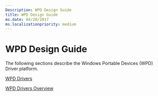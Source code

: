 ```yaml
---
Description: WPD Design Guide
title: WPD Design Guide
ms.date: 04/20/2017
ms.localizationpriority: medium
---
```


# WPD Design Guide


The following sections describe the Windows Portable Devices (WPD) Driver platform.

[WPD Drivers](wpd-drivers.md)

[WPD Drivers Overview](wpd-drivers-overview.md)

 

 




